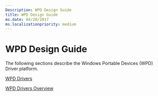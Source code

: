 ```yaml
---
Description: WPD Design Guide
title: WPD Design Guide
ms.date: 04/20/2017
ms.localizationpriority: medium
---
```


# WPD Design Guide


The following sections describe the Windows Portable Devices (WPD) Driver platform.

[WPD Drivers](wpd-drivers.md)

[WPD Drivers Overview](wpd-drivers-overview.md)

 

 




